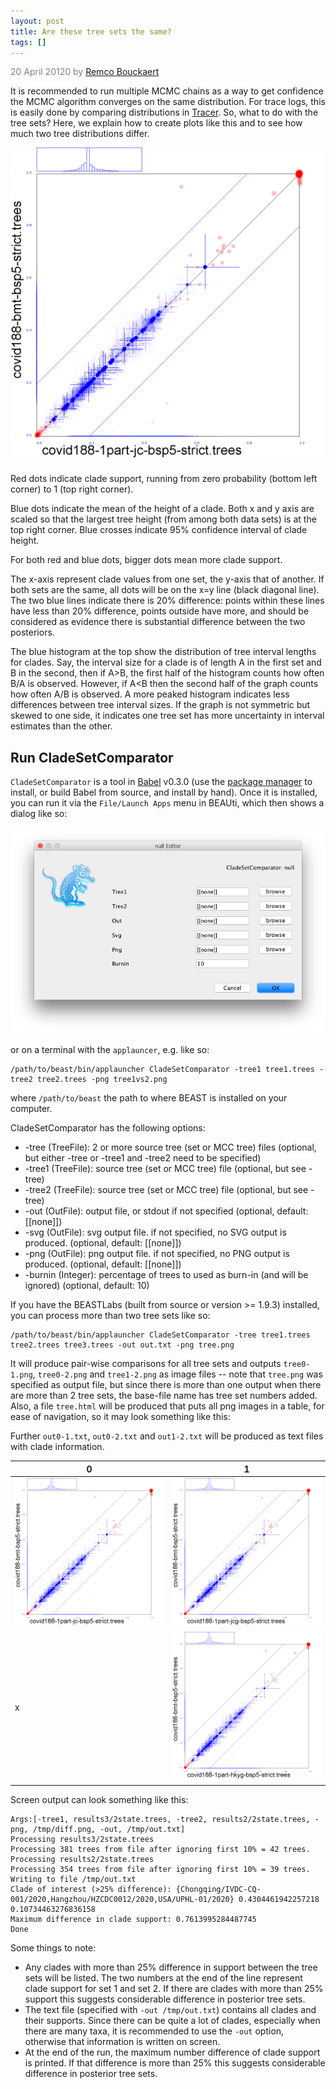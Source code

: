 ```yaml
---
layout: post
title: Are these tree sets the same?
tags: []
---
```


<p style="color:gray">20 April 20120 by <a href="mailto:r.bouckaert@auckland.ac.nz">Remco Bouckaert</a></p>


It is recommended to run multiple MCMC chains as a way to get confidence the MCMC algorithm converges on the same distribution.
For trace logs, this is easily done by comparing distributions in [Tracer](http://tree.bio.ed.ac.uk/software/tracer/).
So, what to do with the tree sets? Here, we explain how to create plots like this and to see how much two tree distributions differ.

![CladeSetComparator plot](/images/CladeSetComparator0-1.png)

Red dots indicate clade support, running from zero probability (bottom left corner) to 1 (top right corner).

Blue dots indicate the mean of the height of a clade. Both x and y axis are scaled so that 
the largest tree height (from among both data sets) is at the top right corner.
Blue crosses indicate 95% confidence interval of clade height.

For both red and blue dots, bigger dots mean more clade support.

The x-axis represent clade values from one set, the y-axis that of another. If both sets
are the same, all dots will be on the x=y line (black diagonal line). The two blue lines
indicate there is 20% difference: points within these lines have less than 20% difference,
points outside have more, and should be considered as evidence there is substantial
difference between the two posteriors.

The blue histogram at the top show the distribution of tree interval lengths for clades. Say,
the interval size for a clade is of length A in the first set and B in the second, then
if A>B, the first half of the histogram counts how often B/A is observed. However,
if A&lt;B then the second half of the graph counts how often A/B is observed. A more peaked
histogram indicates less differences between tree interval sizes. If the graph is not 
symmetric but skewed to one side, it indicates one tree set has more uncertainty in 
interval estimates than the other.

## Run CladeSetComparator

`CladeSetComparator` is a tool in [Babel](https://github.com/rbouckaert/Babel) v0.3.0 
(use the [package manager](http://www.beast2.org/managing-packages/)
to install, or build Babel from source, and install by hand). Once it is installed, you 
can run it via the `File/Launch Apps` menu in BEAUti, which then shows a dialog like so:

![CladeSetComparator dialog](/images/CladeSetComparator.png)

or on a terminal with the `applauncer`, e.g. like so:


```
/path/to/beast/bin/applauncher CladeSetComparator -tree1 tree1.trees -tree2 tree2.trees -png tree1vs2.png
```

where `/path/to/beast` the path to where BEAST is installed on your computer.

CladeSetComparator has the following options:

* -tree (TreeFile): 2 or more source tree (set or MCC tree) files (optional, but either -tree or -tree1 and -tree2 need to be specified)
* -tree1 (TreeFile): source tree (set or MCC tree) file (optional, but see -tree)
* -tree2 (TreeFile): source tree (set or MCC tree) file (optional, but see -tree)
* -out (OutFile): output file, or stdout if not specified (optional, default: [[none]])
* -svg (OutFile): svg output file. if not specified, no SVG output is produced. (optional, default: [[none]])
* -png (OutFile): png output file. if not specified, no PNG output is produced. (optional, default: [[none]])
* -burnin (Integer): percentage of trees to used as burn-in (and will be ignored) (optional, default: 10)


If you have the BEASTLabs (built from source or version >= 1.9.3) installed, you can process more than two tree sets like so:

```
/path/to/beast/bin/applauncher CladeSetComparator -tree tree1.trees tree2.trees tree3.trees -out out.txt -png tree.png
```

It will produce pair-wise comparisons for all tree sets and outputs
`tree0-1.png`, `tree0-2.png` and `tree1-2.png` as image files -- note that `tree.png`
was specified as output file, but since there is more than one output when there are 
more than 2 tree sets, the base-file name has tree set numbers added.
Also, a file `tree.html` will be produced that puts all png images in a table, for ease
of navigation, so it may look something like this:

Further `out0-1.txt`, `out0-2.txt` and `out1-2.txt` will be produced as text files with clade information.

|0|1|
|---|---|
|![Set 1 vs 2](/images/CladeSetComparator0-1.png)|![Set 1 vs 3](/images/CladeSetComparator1-1.png)|
x                        |![Set 2 vs 3](/images/CladeSetComparator2-1.png)|
                         
                         
Screen output can look something like this:
                         
```                         
Args:[-tree1, results3/2state.trees, -tree2, results2/2state.trees, -png, /tmp/diff.png, -out, /tmp/out.txt]
Processing results3/2state.trees
Processing 381 trees from file after ignoring first 10% = 42 trees.
Processing results2/2state.trees
Processing 354 trees from file after ignoring first 10% = 39 trees.
Writing to file /tmp/out.txt
Clade of interest (>25% difference): {Chongqing/IVDC-CQ-001/2020,Hangzhou/HZCDC0012/2020,USA/UPHL-01/2020} 0.4304461942257218 0.10734463276836158
Maximum difference in clade support: 0.7613995284487745
Done
```

Some things to note:

* Any clades with more than 25% difference in support between the tree sets will be listed. 
The two numbers at the end of the line represent clade support for set 1 and set 2.
If there are clades with more than 25% support this suggests considerable difference in posterior tree sets.
* The text file (specified with `-out /tmp/out.txt`) contains all clades and their supports.
Since there can be quite a lot of clades, especially when there are many taxa, it is recommended to use the `-out` 
option, otherwise that information is written on screen.
* At the end of the run, the maximum number difference of clade support is printed.
If that difference is more than 25% this suggests considerable difference in posterior tree sets.
